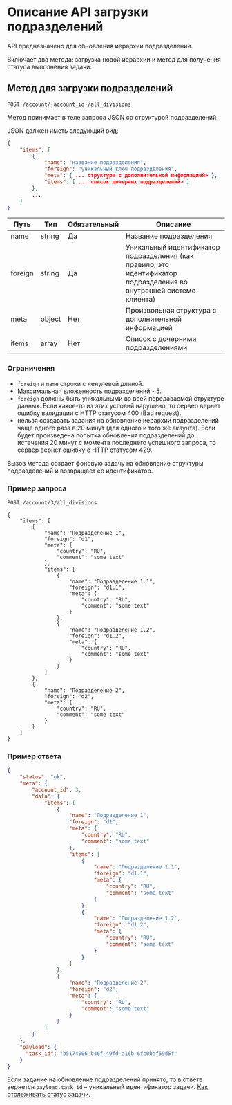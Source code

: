 # Описание API загрузки подразделений

API предназначено для обновления иерархии подразделений.

Включает два метода: загрузка новой иерархии и метод для получения статуса выполнения задачи.

## Метод для загрузки подразделений

`POST /account/{account_id}/all_divisions`

Метод принимает в теле запроса JSON со структурой подразделений.

JSON должен иметь следующий вид:

```json
{
    "items": [
        {
            "name": "название подразделения",
            "foreign": "уникальный ключ подразделения",
            "meta": { ... структура с дополнительной информацией> },
            "items": [ ... список дочерних подразделений> ]
        },
        ...
    ]
}
```

Путь | Тип | Обязательный | Описание
---- | -------- | ------------ | --------
name | string | Да | Название подразделения
foreign | string | Да | Уникальный идентификатор подразделения (как правило, это идентификатор подразделения во внутренней системе клиента)
meta | object | Нет | Произвольная структура с дополнительной информацией
items | array | Нет | Cписок с дочерними подразделениями


### Ограничения 

 * `foreign` и `name` строки с ненулевой длиной. 
 * Максимальная вложенность подразделений - 5. 
 * `foreign` должны быть уникальными во всей передаваемой структуре данных. 
 Если какое-то из этих условий нарушено, то сервер вернет ошибку валидации с HTTP статусом 400 (Bad request).
 * нельзя создавать задания на обновление иерархии подразделений чаще одного раза в 20 минут (для одного и того 
 же акаунта). Если будет произведена попытка обновления подразделений до 
 истечения 20 минут с момента последнего успешного запроса, то сервер вернет ошибку с HTTP статусом 429.

Вызов метода создает фоновую задачу на обновление структуры подразделений и
возвращает ее идентификатор.

### Пример запроса

```
POST /account/3/all_divisions

{
    "items": [
        {
            "name": "Подразделение 1",
            "foreign": "d1",
            "meta": {
                "country": "RU",
                "comment": "some text"
            },
            "items": [
                {
                    "name": "Подразделение 1.1",
                    "foreign": "d1.1",
                    "meta": {
                        "country": "RU",
                        "comment": "some text"
                    }
                },
                {
                    "name": "Подразделение 1.2",
                    "foreign": "d1.2",
                    "meta": {
                        "country": "RU",
                        "comment": "some text"
                    }
                }
            ]
        },
        {
            "name": "Подразделение 2",
            "foreign": "d2",
            "meta": {
                "country": "RU",
                "comment": "some text"
            }
        }
    ]
}
```

### Пример ответа

```json
{
    "status": "ok",
    "meta": {
        "account_id": 3,
        "data": {
            "items": [
                {
                    "name": "Подразделение 1",
                    "foreign": "d1",
                    "meta": {
                        "country": "RU",
                        "comment": "some text"
                    },
                    "items": [
                        {
                            "name": "Подразделение 1.1",
                            "foreign": "d1.1",
                            "meta": {
                                "country": "RU",
                                "comment": "some text"
                            }
                        },
                        {
                            "name": "Подразделение 1.2",
                            "foreign": "d1.2",
                            "meta": {
                                "country": "RU",
                                "comment": "some text"
                            }
                        }
                    ]
                },
                {
                    "name": "Подразделение 2",
                    "foreign": "d2",
                    "meta": {
                        "country": "RU",
                        "comment": "some text"
                    }
                }
            ]
        }
    },
    "payload": {
      "task_id": "b5174006-b46f-49fd-a16b-6fc0baf69d5f"
    }
}
```

Если задание на обновление подразделений принято, то в ответе вернется
`payload.task_id` – уникальный идентификатор задачи. [Как отслеживать статус задачи](delayed_tasks.py).
